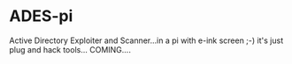 # ADES-pi
Active Directory Exploiter and Scanner...in a pi with e-ink screen ;-)
it's just plug and hack tools...
COMING....
